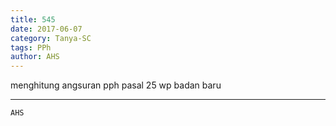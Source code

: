 ```yaml
---
title: 545
date: 2017-06-07
category: Tanya-SC
tags: PPh
author: AHS
---
```


menghitung angsuran pph pasal 25 wp badan baru

---



`AHS`
